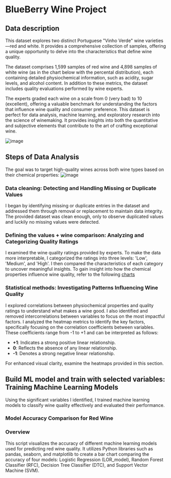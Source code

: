 # BlueBerry Wine Project

## Data description
This dataset explores two distinct Portuguese "Vinho Verde" wine varieties—red and white. It provides a comprehensive collection of samples, offering a unique opportunity to delve into the characteristics that define wine quality.

The dataset comprises 1,599 samples of red wine and 4,898 samples of white wine (as in the chart below with the percental distribution), each containing detailed physiochemical information, such as acidity, sugar levels, and alcohol content. In addition to these metrics, the dataset includes quality evaluations performed by wine experts.

The experts graded each wine on a scale from 0 (very bad) to 10 (excellent), offering a valuable benchmark for understanding the factors that influence wine quality and consumer preference.
This dataset is perfect for data analysis, machine learning, and exploratory research into the science of winemaking. It provides insights into both the quantitative and subjective elements that contribute to the art of crafting exceptional wine.

![image](https://github.com/user-attachments/assets/910c2777-07a9-4694-b5dd-38b7d79f8e31)

## Steps of Data Analysis
The goal was to target high-quality wines across both wine types based on their chemical properties:
![image](https://github.com/user-attachments/assets/d469bef6-1598-42c2-a0cb-282a4bd29e92)

### Data cleaning: Detecting and Handling Missing or Duplicate Values
 I began by identifying missing or duplicate entries in the dataset and addressed them through removal or replacement to maintain data integrity.
 The provided dataset was clean enough, only to observe duplicated values and luckily no missing values were detected. 

### Defining the values + wine comparison: Analyzing and Categorizing Quality Ratings
I examined the wine quality ratings provided by experts. 
To make the data more interpretable, I categorized the ratings into three levels: 'Low', 'Medium', and 'High'. I then compared the characteristics of each category to uncover meaningful insights.
To gain insight into how the chemical properties influence wine quality, refer to the following [charts](https://github.com/Meddy92-gif/Project-2.git)

### Statistical methods: Investigating Patterns Influencing Wine Quality
I explored correlations between physiochemical properties and quality ratings to understand what makes a wine good.
I also identified and removed intercorrelations between variables to focus on the most impactful factors.
I analyzed the heatmap metrics to identify the key factors, specifically focusing on the correlation coefficients between variables. These coefficients range from -1 to +1 and can be interpreted as follows:

- **+1**: Indicates a strong positive linear relationship.  
- **0**: Reflects the absence of any linear relationship.  
- **-1**: Denotes a strong negative linear relationship.

For enhanced visual clarity, examine the heatmaps provided in this section.


## Build ML model and train with selected variables: Training Machine Learning Models
Using the significant variables I identified, I trained machine learning models to classify wine quality effectively and evaluated their performance.

### Model Accuracy Comparison for Red Wine

### Overview

This script visualizes the accuracy of different machine learning models used for predicting red wine quality. It utilizes Python libraries such as pandas, seaborn, and matplotlib to create a bar chart comparing the accuracy of four models: Logistic Regression (LOR_model), Random Forest Classifier (RFC), Decision Tree Classifier (DTC), and Support Vector Machine (SVM).



 




